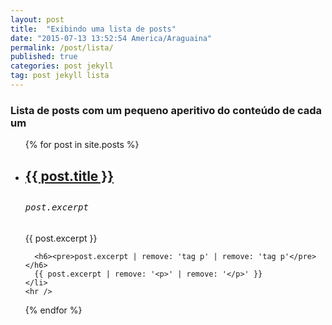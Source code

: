 ```yaml
---
layout: post
title:  "Exibindo uma lista de posts"
date: "2015-07-13 13:52:54 America/Araguaina"
permalink: /post/lista/
published: true
categories: post jekyll
tag: post jekyll lista
---
```


<h3>Lista de posts com um pequeno aperitivo do conteúdo de cada um</h3>

<!--more-->

<ul>
  {% for post in site.posts %}
    <li>
      <h2><a href="{{ post.url }}">{{ post.title }}</a><h2>
      <h6><pre>post.excerpt</pre></h6>
      {{ post.excerpt }}
	
      <h6><pre>post.excerpt | remove: 'tag p' | remove: 'tag p'</pre></h6>
      {{ post.excerpt | remove: '<p>' | remove: '</p>' }}
    </li>
    <hr />
  {% endfor %}
</ul>
